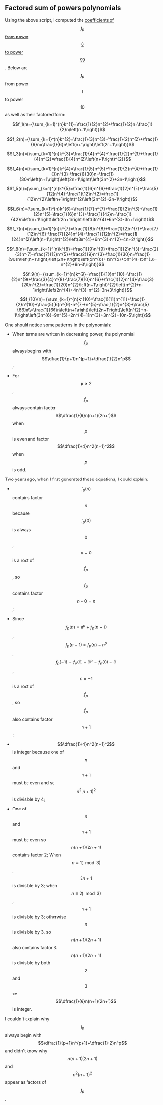 ## Factored sum of powers polynomials

Using the above script, I computed the [coefficients of $$f_p$$ from power $$0$$ to power $$99$$](sumpow.html). Below are $$f_p$$ from power $$1$$ to power $$10$$ as well as their factored form:

$$f_1(n)={\sum_{k=1}^{n}k^{1}=\frac{1}{2}n^{2}+\frac{1}{2}n=\frac{1}{2}n\left(n+1\right)}$$

$$f_2(n)={\sum_{k=1}^{n}k^{2}=\frac{1}{3}n^{3}+\frac{1}{2}n^{2}+\frac{1}{6}n=\frac{1}{6}n\left(n+1\right)\left(2n+1\right)}$$

$$f_3(n)={\sum_{k=1}^{n}k^{3}=\frac{1}{4}n^{4}+\frac{1}{2}n^{3}+\frac{1}{4}n^{2}=\frac{1}{4}n^{2}\left(n+1\right)^{2}}$$

$$f_4(n)={\sum_{k=1}^{n}k^{4}=\frac{1}{5}n^{5}+\frac{1}{2}n^{4}+\frac{1}{3}n^{3}-\frac{1}{30}n=\frac{1}{30}n\left(n+1\right)\left(2n+1\right)\left(3n^{2}+3n-1\right)}$$

$$f_5(n)={\sum_{k=1}^{n}k^{5}=\frac{1}{6}n^{6}+\frac{1}{2}n^{5}+\frac{5}{12}n^{4}-\frac{1}{12}n^{2}=\frac{1}{12}n^{2}\left(n+1\right)^{2}\left(2n^{2}+2n-1\right)}$$

$$f_6(n)={\sum_{k=1}^{n}k^{6}=\frac{1}{7}n^{7}+\frac{1}{2}n^{6}+\frac{1}{2}n^{5}-\frac{1}{6}n^{3}+\frac{1}{42}n=\frac{1}{42}n\left(n+1\right)\left(2n+1\right)\left(3n^{4}+6n^{3}-3n+1\right)}$$

$$f_7(n)={\sum_{k=1}^{n}k^{7}=\frac{1}{8}n^{8}+\frac{1}{2}n^{7}+\frac{7}{12}n^{6}-\frac{7}{24}n^{4}+\frac{1}{12}n^{2}=\frac{1}{24}n^{2}\left(n+1\right)^{2}\left(3n^{4}+6n^{3}-n^{2}-4n+2\right)}$$

$$f_8(n)={\sum_{k=1}^{n}k^{8}=\frac{1}{9}n^{9}+\frac{1}{2}n^{8}+\frac{2}{3}n^{7}-\frac{7}{15}n^{5}+\frac{2}{9}n^{3}-\frac{1}{30}n=\frac{1}{90}n\left(n+1\right)\left(2n+1\right)\left(5n^{6}+15n^{5}+5n^{4}-15n^{3}-n^{2}+9n-3\right)}$$

$$f_9(n)={\sum_{k=1}^{n}k^{9}=\frac{1}{10}n^{10}+\frac{1}{2}n^{9}+\frac{3}{4}n^{8}-\frac{7}{10}n^{6}+\frac{1}{2}n^{4}-\frac{3}{20}n^{2}=\frac{1}{20}n^{2}\left(n+1\right)^{2}\left(n^{2}+n-1\right)\left(2n^{4}+4n^{3}-n^{2}-3n+3\right)}$$

$$f_{10}(n)={\sum_{k=1}^{n}k^{10}=\frac{1}{11}n^{11}+\frac{1}{2}n^{10}+\frac{5}{6}n^{9}-n^{7}+n^{5}-\frac{1}{2}n^{3}+\frac{5}{66}n\\=\frac{1}{66}n\left(n+1\right)\left(2n+1\right)\left(n^{2}+n-1\right)\left(3n^{6}+9n^{5}+2n^{4}-11n^{3}+3n^{2}+10n-5\right)}$$

One should notice some patterns in the polynomials:

- When terms are written in decreasing power, the polynomial $$f_p$$ always begins with $$\dfrac{1}{p+1}n^{p+1}+\dfrac{1}{2}n^p$$;

- For $$p\ge 2$$, $$f_p$$ always contain factor $$\dfrac{1}{6}n(n+1)(2n+1)$$ when $$p$$ is even and factor $$\dfrac{1}{4}n^2(n+1)^2$$ when $$p$$ is odd.

Two years ago, when I first generated these equations, I could explain:

- $$f_p(n)$$ contains factor $$n$$ because $$f_p(0)$$ is always $$0$$, $$n=0$$ is a root of $$f_p$$, so $$f_p$$ contains factor $$n-0=n$$;

- Since $$f_p(n)=n^p+f_p(n-1)$$, $$f_p(n-1)=f_p(n)-n^p$$, $$f_p(-1)=f_p(0)-0^p=f_p(0)=0$$, $$n=-1$$ is a root of $$f_p$$, so $$f_p$$ also contains factor $$n+1$$;

- $$\dfrac{1}{4}n^2(n+1)^2$$ is integer because one of $$n$$ and $$n+1$$ must be even and so $$n^2(n+1)^2$$ is divisible by 4;

- One of $$n$$ and $$n+1$$ must be even so $$n(n+1)(2n+1)$$ contains factor 2; When $$n\equiv 1 (\mod 3)$$, $$2n+1$$ is divisible by 3; when $$n\equiv 2 (\mod 3)$$, $$n+1$$ is divisible by 3; otherwise $$n$$ is divisible by 3, so $$n(n+1)(2n+1)$$ also contains factor 3. $$n(n+1)(2n+1)$$ is divisible by both $$2$$ and $$3$$ so $$\dfrac{1}{6}n(n+1)(2n+1)$$ is integer.

I couldn't explain why $$f_p$$ always begin with $$\dfrac{1}{p+1}n^{p+1}+\dfrac{1}{2}n^p$$ and didn't know why $$n(n+1)(2n+1)$$ and $$n^2(n+1)^2$$ appear as factors of $$f_p$$.

